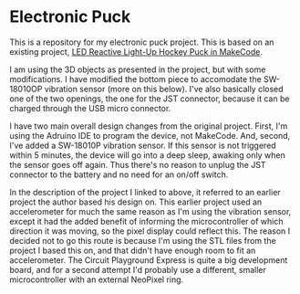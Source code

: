 # Electronic Puck
This is a repository for my electronic puck project. This is based on
an existing project, [LED Reactive Light-Up Hockey Puck in MakeCode](https://learn.adafruit.com/led-hockey-puck/overview).

I am using the 3D objects as presented in the project, but with some modifications. I have modified the bottom piece
to accomodate the SW-18010OP vibration sensor (more on this below). I've also basically closed one of the two openings, 
the one for the JST connector, because it can be charged through the USB micro connector.

I have two main overall design changes from the original project. First, I'm using the Adruino IDE to program the device, 
not MakeCode. And, second, I've added a SW-18010P vibration sensor. If this sensor is not triggered within 5 minutes, the 
device will go into a deep sleep, awaking only when the sensor goes off again. Thus there's no reason to unplug the JST
connector to the battery and no need for an on/off switch.

In the description of the project I linked to above, it referred to an earlier project the author based his design on.
This earlier project used an accelerometer for much the same reason as I'm using the vibration sensor, 
except it had the added benefit of informing the microcontroller of which direction it was moving, so the pixel display 
could reflect this. The reason I decided not to go this route is because I'm using the STL files from the project I based 
this on, and that didn't have enough room to fit an accelerometer. The Circuit Playground Express is quite a big 
development board, and for a second attempt I'd probably use a different, smaller microcontroller with an external 
NeoPixel ring. 